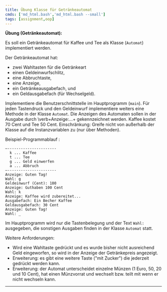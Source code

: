 ```yaml
---
title: Übung Klasse für Getränkeautomat
cmds: ['md_html.bash','md_html.bash --small']
tags: [assignment,oop]
---
```




**Übung (Getränkeautomat):**

Es soll ein Getränkeautomat für Kaffee und Tee als Klasse (`Automat`) implementiert werden.

Der Getränkeautomat hat: 

- zwei Wahltasten für die Getränkeart
- einen Geldeinwurfschlitz,
- eine Abbruchtaste,
- eine Anzeige,
- ein Getränkeausgabefach, und
- ein Geldausgabefach (für Wechselgeld).

Implementiere die Benutzerschnittstelle im Hauptprogramm (`main`). Für jeden Tastendruck und den Geldeinwurf implementiere weiters eine Methode in der Klasse `Automat`. Die Anzeigen des Automaten sollen in der Ausgabe durch \verb+Anzeige:...+ gekennzeichnet werden. Kaffee kostet 70 Cent und Tee 50 Cent. Einschränkung: Greife nicht von außerhalb der Klasse auf die Instanzvariablen zu (nur über Methoden).

Beispiel-Programmablauf :

```
–----------------------
  k ... Kaffee
  t ... Tee
  g ... Geld einwerfen
  a ... Abbruch
–----------------------
Anzeige: Guten Tag!
Wahl: g
Geldeinwurf (Cent): 100
Anzeige: Guthaben 100 Cent
Wahl: k
Anzeige: Kaffee wird zubereitet...
Ausgabefach: Ein Becher Kaffee
Geldausgabefach: 30 Cent
Anzeige: Guten Tag!
Wahl: _
```




Im Hauptprogramm wird nur die Tastenbelegung und der Text `Wahl:` ausgegeben, die sonstigen Ausgaben finden in der Klasse `Automat` statt.

Weitere Anforderungen:

- Wird eine Wahltaste gedrückt und es wurde bisher nicht ausreichend Geld eingeworfen, so wird in der Anzeige der Getränkepreis angezeigt.
- Erweiterung: es gibt eine weitere Taste ("mit Zucker") die jederzeit gedrückt werden kann.
- Erweiterung: der Automat unterscheidet einzelne Münzen (1 Euro, 50, 20 und 10 Cent), hat einen Münzvorrat und wechselt bzw. teilt mit wenn er nicht wechseln kann.


---






